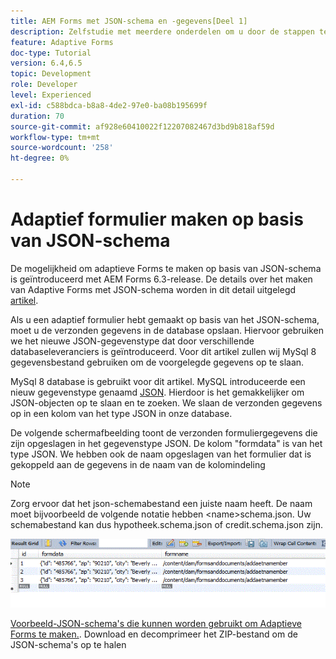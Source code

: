 ```yaml
---
title: AEM Forms met JSON-schema en -gegevens[Deel 1]
description: Zelfstudie met meerdere onderdelen om u door de stappen te laten lopen die nodig zijn voor het maken van een adaptief formulier met JSON-schema en het opvragen van de verzonden gegevens.
feature: Adaptive Forms
doc-type: Tutorial
version: 6.4,6.5
topic: Development
role: Developer
level: Experienced
exl-id: c588bdca-b8a8-4de2-97e0-ba08b195699f
duration: 70
source-git-commit: af928e60410022f12207082467d3bd9b818af59d
workflow-type: tm+mt
source-wordcount: '258'
ht-degree: 0%

---
```


# Adaptief formulier maken op basis van JSON-schema


De mogelijkheid om adaptieve Forms te maken op basis van JSON-schema is geïntroduceerd met AEM Forms 6.3-release. De details over het maken van Adaptive Forms met JSON-schema worden in dit detail uitgelegd [artikel](https://experienceleague.adobe.com/docs/experience-manager-65/forms/adaptive-forms-advanced-authoring/adaptive-form-json-schema-form-model.html).

Als u een adaptief formulier hebt gemaakt op basis van het JSON-schema, moet u de verzonden gegevens in de database opslaan. Hiervoor gebruiken we het nieuwe JSON-gegevenstype dat door verschillende databaseleveranciers is geïntroduceerd. Voor dit artikel zullen wij MySql 8 gegevensbestand gebruiken om de voorgelegde gegevens op te slaan.

MySql 8 database is gebruikt voor dit artikel. MySQL introduceerde een nieuw gegevenstype genaamd [JSON](https://dev.mysql.com/doc/refman/8.0/en/json.html). Hierdoor is het gemakkelijker om JSON-objecten op te slaan en te zoeken. We slaan de verzonden gegevens op in een kolom van het type JSON in onze database.

De volgende schermafbeelding toont de verzonden formuliergegevens die zijn opgeslagen in het gegevenstype JSON. De kolom &quot;formdata&quot; is van het type JSON. We hebben ook de naam opgeslagen van het formulier dat is gekoppeld aan de gegevens in de naam van de kolomindeling

>[!NOTE]
>
>Zorg ervoor dat het json-schemabestand een juiste naam heeft. De naam moet bijvoorbeeld de volgende notatie hebben &lt;name>schema.json. Uw schemabestand kan dus hypotheek.schema.json of credit.schema.json zijn.


![datastast](assets/datastored.gif)


[Voorbeeld-JSON-schema&#39;s die kunnen worden gebruikt om Adaptieve Forms te maken.](assets/samplejsonschemas.zip). Download en decomprimeer het ZIP-bestand om de JSON-schema&#39;s op te halen
